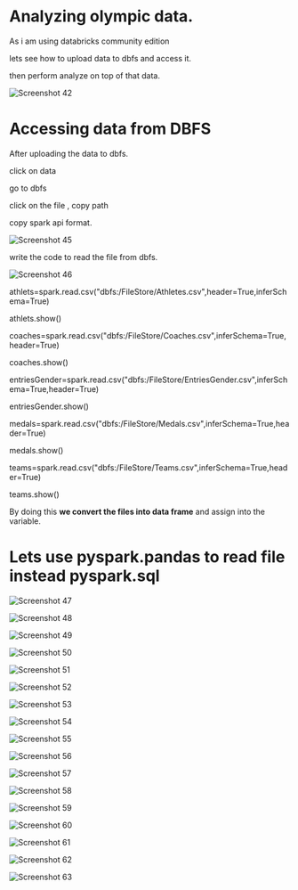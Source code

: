 # Analyzing olympic data.

As i am using databricks community edition 

lets see how to upload data to dbfs and access it.

then perform analyze on top of that data.

![Screenshot 42](https://github.com/rashmiranjan042/Azure_data_engineering_olympic_data/assets/106671482/d4fe50d0-ae1b-4ccb-877b-6c68f8f34015)

# Accessing data from DBFS

After uploading the data to dbfs.

click on data 

go to dbfs

click on the file , copy path

copy spark api format.

![Screenshot 45](https://github.com/rashmiranjan042/Azure_data_engineering_olympic_data/assets/106671482/2b8b85ce-248d-4760-af0c-d2353d68f186)


write the code to read the file from dbfs.

![Screenshot 46](https://github.com/rashmiranjan042/Azure_data_engineering_olympic_data/assets/106671482/127e6fcf-28f4-4b06-a58c-e08d8e6992df)

athlets=spark.read.csv("dbfs:/FileStore/Athletes.csv",header=True,inferSchema=True)

athlets.show()


coaches=spark.read.csv("dbfs:/FileStore/Coaches.csv",inferSchema=True,header=True)

coaches.show()


entriesGender=spark.read.csv("dbfs:/FileStore/EntriesGender.csv",inferSchema=True,header=True)

entriesGender.show()


medals=spark.read.csv("dbfs:/FileStore/Medals.csv",inferSchema=True,header=True)

medals.show()

teams=spark.read.csv("dbfs:/FileStore/Teams.csv",inferSchema=True,header=True)

teams.show()

By doing this **we convert the files into data frame** and assign into the variable.

# Lets use pyspark.pandas to read file instead pyspark.sql


![Screenshot 47](https://github.com/rashmiranjan042/Azure_data_engineering_olympic_data/assets/106671482/d77f7d16-3549-4407-bf00-286f18169d82)


![Screenshot 48](https://github.com/rashmiranjan042/Azure_data_engineering_olympic_data/assets/106671482/750143fd-a394-4f59-a417-95a0ebd6ed87)


![Screenshot 49](https://github.com/rashmiranjan042/Azure_data_engineering_olympic_data/assets/106671482/52f37525-b616-45c8-b340-30096f72afe5)



![Screenshot 50](https://github.com/rashmiranjan042/Azure_data_engineering_olympic_data/assets/106671482/7966f551-3590-40b2-a532-b3a8900f66e7)


![Screenshot 51](https://github.com/rashmiranjan042/Azure_data_engineering_olympic_data/assets/106671482/21497991-b240-40a9-a183-bf9419ff00fb)



![Screenshot 52](https://github.com/rashmiranjan042/Azure_data_engineering_olympic_data/assets/106671482/79b9e61b-6a26-4778-8ffa-aa089dd8c01b)



![Screenshot 53](https://github.com/rashmiranjan042/Azure_data_engineering_olympic_data/assets/106671482/7d896d60-2774-41c3-9c77-73728900760a)


![Screenshot 54](https://github.com/rashmiranjan042/Azure_data_engineering_olympic_data/assets/106671482/2cc30d77-6ae4-4572-8a69-fa63715591f3)


![Screenshot 55](https://github.com/rashmiranjan042/Azure_data_engineering_olympic_data/assets/106671482/bcccaf30-d85b-4ed9-84ea-3a004486456b)


![Screenshot 56](https://github.com/rashmiranjan042/Azure_data_engineering_olympic_data/assets/106671482/1d698c40-232e-4022-ba6c-783957489c14)


![Screenshot 57](https://github.com/rashmiranjan042/Azure_data_engineering_olympic_data/assets/106671482/062d9244-8e2e-4a55-988e-444bbcac8cd4)



![Screenshot 58](https://github.com/rashmiranjan042/Azure_data_engineering_olympic_data/assets/106671482/53904ff3-c9d0-4446-b09f-0e36550b230e)



![Screenshot 59](https://github.com/rashmiranjan042/Azure_data_engineering_olympic_data/assets/106671482/109c5dd8-536a-40fa-9ef4-e1cae06233ba)


![Screenshot 60](https://github.com/rashmiranjan042/Azure_data_engineering_olympic_data/assets/106671482/cc405faa-ec80-40ed-adf2-b9eab58aff01)



![Screenshot 61](https://github.com/rashmiranjan042/Azure_data_engineering_olympic_data/assets/106671482/af3429cc-ed22-4ee7-9780-13d2f5994495)



![Screenshot 62](https://github.com/rashmiranjan042/Azure_data_engineering_olympic_data/assets/106671482/2fecc5c5-3e72-4344-852f-4de7aeccdfe9)



![Screenshot 63](https://github.com/rashmiranjan042/Azure_data_engineering_olympic_data/assets/106671482/aa5d21fb-aa2c-49b8-923b-089f7a3ce42a)
